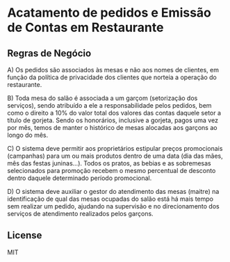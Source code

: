 # Acatamento de pedidos e Emissão de Contas em Restaurante

## Regras de Negócio

A) Os pedidos são associados às mesas e não aos nomes de clientes, em função da política de privacidade
dos clientes que norteia a operação do restaurante.

B) Toda mesa do salão é associada a um garçom (setorização dos serviços), sendo atribuído a ele a responsabilidade
pelos pedidos, bem como o direito a 10% do valor total dos valores das contas daquele setor a título de gorjeta.
Sendo os honorários, inclusive a gorjeta, pagos uma vez por mês, temos de manter o histórico de mesas alocadas
aos garçons ao longo do mês.

C) O sistema deve permitir aos proprietários estipular preços promocionais (campanhas) para um ou mais produtos
dentro de uma data (dia das mães, mês das festas juninas...). Todos os pratos, as bebias e as sobremesas selecionados
para promoção recebem o mesmo percentual de desconto dentro daquele determinado período promocional.

D) O sistema deve auxiliar o gestor do atendimento das mesas (maitre) na identificação de qual das mesas ocupadas
do salão está há mais tempo sem realizar um pedido, ajudando na supervisão e no direcionamento dos serviços de
atendimento realizados pelos garçons.

## License

MIT
